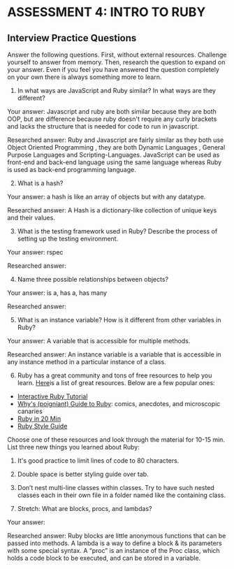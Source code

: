 # ASSESSMENT 4: INTRO TO RUBY
## Interview Practice Questions

Answer the following questions. First, without external resources. Challenge yourself to answer from memory. Then, research the question to expand on your answer. Even if you feel you have answered the question completely on your own there is always something more to learn.   

1. In what ways are JavaScript and Ruby similar? In what ways are they different?

  Your answer: Javascript and ruby are both similar because they are both OOP, but are difference because ruby doesn't require any curly brackets and lacks the structure that is needed for code to run in javascript.

  Researched answer: Ruby and Javascript are fairly similar as they both use Object Oriented Programming , they are both Dynamic Languages , General Purpose Languages and Scripting-Languages. JavaScript can be used as front-end and back-end language using the same language whereas Ruby is used as back-end programming language.



2. What is a hash?

  Your answer: a hash is like an array of objects but with any datatype.

  Researched answer: A Hash is a dictionary-like collection of unique keys and their values.



3. What is the testing framework used in Ruby? Describe the process of setting up the testing environment.

  Your answer: rspec

  Researched answer:



4. Name three possible relationships between objects?

  Your answer: is a, has a, has many

  Researched answer:



5. What is an instance variable? How is it different from other variables in Ruby?

  Your answer: A variable that is accessible for multiple methods.

  Researched answer: An instance variable is a variable that is accessible in any instance method in a particular instance of a class.





6. Ruby has a great community and tons of free resources to help you learn. [Here](https://www.ruby-lang.org/en/documentation/)is a list of great resources. Below are a few popular ones:
- [Interactive Ruby Tutorial](http://tryruby.org/levels/1/challenges/0)
- [Why's (poigniant) Guide to Ruby](http://poignant.guide/book/chapter-1.html): comics, anecdotes, and microscopic canaries
- [Ruby in 20 Min](https://www.ruby-lang.org/en/documentation/quickstart/)
- [Ruby Style Guide](https://rubystyle.guide/)

Choose one of these resources and look through the material for 10-15 min. List three new things you learned about Ruby:

1) It's good practice to limit lines of code to 80 characters.

2) Double space is better styling guide over tab.

3) Don’t nest multi-line classes within classes. Try to have such nested classes each in their own file in a folder named like the containing class.


7. Stretch: What are blocks, procs, and lambdas?

  Your answer:

  Researched answer: Ruby blocks are little anonymous functions that can be passed into methods.
  A lambda is a way to define a block & its parameters with some special syntax.
  A “proc” is an instance of the Proc class, which holds a code block to be executed, and can be stored in a variable. 
